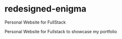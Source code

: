 # redesigned-enigma
Personal Website for FullStack 

Personal Website for Fullstack to showcase my portfolio
